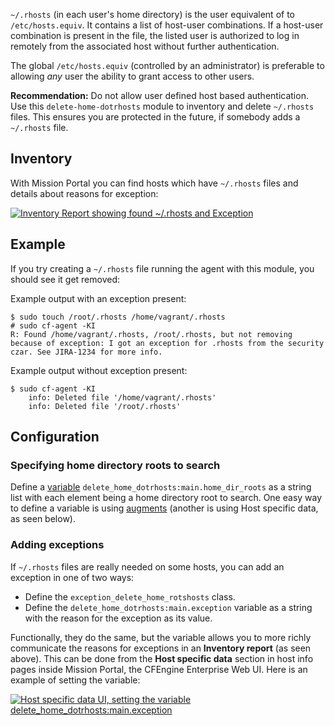 `~/.rhosts` (in each user's home directory) is the user equivalent of to `/etc/hosts.equiv`. It contains a list of host-user combinations.
If a host-user combination is present in the file, the listed user is authorized to log in remotely from the associated host without further authentication.

The global `/etc/hosts.equiv` (controlled by an administrator) is preferable to allowing _any_ user the ability to grant access to other users.

****Recommendation:**** Do not allow user defined host based authentication. Use this `delete-home-dotrhosts` module to inventory and delete `~/.rhosts` files. This ensures you are protected in the future, if somebody adds a `~/.rhosts` file.

## Inventory

With Mission Portal you can find hosts which have `~/.rhosts` files and details about reasons for exception:

[![Inventory Report showing found ~/.rhosts and Exception](https://raw.githubusercontent.com/cfengine/modules/master/security/delete-home-dotrhosts/media/inventory-report.png)](https://raw.githubusercontent.com/cfengine/modules/master/security/delete-home-dotrhosts/media/inventory-report.png)

## Example

If you try creating a `~/.rhosts` file running the agent with this module, you should see it get removed:

Example output with an exception present:

```
$ sudo touch /root/.rhosts /home/vagrant/.rhosts
# sudo cf-agent -KI
R: Found /home/vagrant/.rhosts, /root/.rhosts, but not removing because of exception: I got an exception for .rhosts from the security czar. See JIRA-1234 for more info.
```

Example output without exception present:

```
$ sudo cf-agent -KI
    info: Deleted file '/home/vagrant/.rhosts'
    info: Deleted file '/root/.rhosts'
```

## Configuration

### Specifying home directory roots to search

Define a [variable](https://docs.cfengine.com/docs/master/reference-language-concepts-variables.html) `delete_home_dotrhosts:main.home_dir_roots` as a string list with each element being a home directory root to search.
One easy way to define a variable is using [augments](https://docs.cfengine.com/docs/master/reference-language-concepts-augments.html#top) (another is using Host specific data, as seen below).

### Adding exceptions

If `~/.rhosts` files are really needed on some hosts, you can add an exception in one of two ways:

* Define the `exception_delete_home_rotshosts` class.
* Define the `delete_home_dotrhosts:main.exception` variable as a string with the reason for the exception as its value.

Functionally, they do the same, but the variable allows you to more richly communicate the reasons for exceptions in an **Inventory report** (as seen above).
This can be done from the **Host specific data** section in host info pages inside Mission Portal, the CFEngine Enterprise Web UI.
Here is an example of setting the variable:

[![Host specific data UI, setting the variable delete_home_dotrhosts:main.exception](https://raw.githubusercontent.com/cfengine/modules/master/security/delete-home-dotrhosts/media/host-specific-data.png)](https://raw.githubusercontent.com/cfengine/modules/master/security/delete-home-dotrhosts/media/host-specific-data.png)
